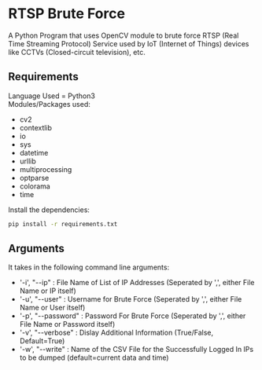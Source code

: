 # RTSP Brute Force
A Python Program that uses OpenCV module to brute force RTSP (Real Time Streaming Protocol) Service used by IoT (Internet of Things) devices like CCTVs (Closed-circuit television), etc.

## Requirements
Language Used = Python3<br />
Modules/Packages used:
* cv2
* contextlib
* io
* sys
* datetime
* urllib
* multiprocessing
* optparse
* colorama
* time
<!-- -->
Install the dependencies:
```bash
pip install -r requirements.txt
```
## Arguments
It takes in the following command line arguments:
* '-i', "--ip" : File Name of List of IP Addresses (Seperated by ',', either File Name or IP itself)
* '-u', "--user" : Username for Brute Force (Seperated by ',', either File Name or User itself)
* '-p', "--password" : Password For Brute Force (Seperated by ',', either File Name or Password itself)
* '-v', "--verbose" : Dislay Additional Information (True/False, Default=True)
* '-w', "--write" : Name of the CSV File for the Successfully Logged In IPs to be dumped (default=current data and time)